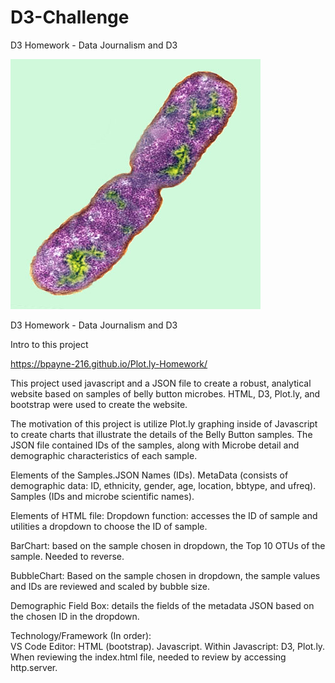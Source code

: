 # D3-Challenge
D3 Homework - Data Journalism and D3

![image of HW](https://github.com/BPayne-216/Plot.ly-Homework/blob/main/Images/bacteria.jpg)


D3 Homework - Data Journalism and D3

Intro to this project

https://bpayne-216.github.io/Plot.ly-Homework/


This project used javascript and a JSON file to create a robust, analytical website based on samples of belly button microbes.  HTML, D3, Plot.ly, and bootstrap were used to create the website.

The motivation of this project is utilize Plot.ly graphing inside of Javascript to create charts that illustrate the details of the Belly Button samples.  The JSON file contained IDs of the samples, along with Microbe detail and demographic characteristics of each sample.

Elements of the Samples.JSON
Names (IDs).  MetaData (consists of demographic data: ID, ethnicity, gender, age, location, bbtype, and ufreq).  Samples (IDs and microbe scientific names).

Elements of HTML file:
Dropdown function: accesses the ID of sample and utilities a dropdown to choose the ID of sample.

BarChart: based on the sample chosen in dropdown, the Top 10 OTUs of the sample.  Needed to reverse.

BubbleChart: Based on the sample chosen in dropdown, the sample values and IDs are reviewed and scaled by bubble size.

Demographic Field Box: details the fields of the metadata JSON based on the chosen ID in the dropdown.

Technology/Framework (In order):  
VS Code Editor: HTML (bootstrap).  Javascript. Within Javascript: D3, Plot.ly.  When reviewing the index.html file, needed to review by accessing http.server.


